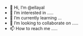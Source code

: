 - 👋 Hi, I’m @ellayal 
- 👀 I’m interested in .....
- 🌱 I’m currently learning ...
- 💞️ I’m looking to collaborate on .....
- 📫 How to reach me .....

<!---
ellayal/ellayal is a ✨ special ✨ repository because its `README.md` (this file) appears on your GitHub profile.
You can click the Preview link to take a look at your changes.
--->

